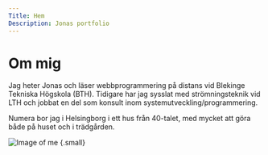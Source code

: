 ```yaml
---
Title: Hem
Description: Jonas portfolio
---
```


Om mig
==========================

Jag heter Jonas och läser webbprogrammering på distans vid Blekinge Tekniska Högskola (BTH). Tidigare har jag
sysslat med strömningsteknik vid LTH och jobbat en del som konsult inom systemutveckling/<wbr>programmering.

Numera bor jag i Helsingborg i ett hus från 40-talet, med mycket att göra både på huset och i trädgården.

![Image of me](image/Avatar26_148.jpg) {.small}
